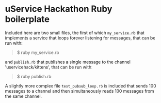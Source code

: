 # uService Hackathon Ruby boilerplate

Included here are two small files, the first of which `my_service.rb` that implements a service that loops forever listening for messages, that can be run with:

> $ ruby my_service.rb

and `publish.rb` that publishes a single message to the channel 'uservicehack/kittens', that can be run with:

> $ ruby publish.rb

A slightly more complex file `test_pubsub_loop.rb` is included that sends 100 messages to a channel and then simultaneously reads 100 messages from the same channel.
